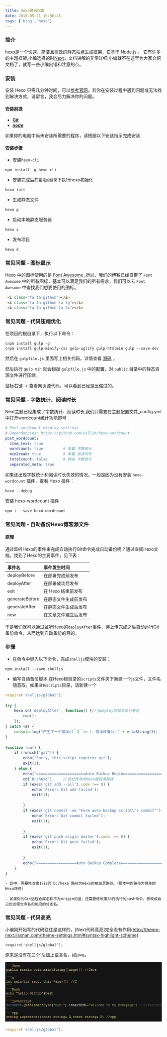 ```yaml
---
title: hexo建站指南
date: 2018-05-21 15:56:45
tags: ['blog','hexo']
---
```


### 简介
[hexo](https://hexo.io/zh-cn/)是一个快速、简洁且高效的静态站点生成框架，它基于 Node.js 。 它有许多的主题框架,小编选择的时[Next](http://theme-next.iissnan.com/)。文档讲解的非常详细,小编就不在这里为大家介绍文档了，就写一些小编出错和注意的点。
### 安装
安装 Hexo 只需几分钟时间，可以[参考官网](https://hexo.io/zh-cn/)，若你在安装过程中遇到问题或无法找到解决方式，请留言，我会尽力解决你的问题。
#### 安装前提
- <a href="https://git-scm.com/download/win" class="fa fa-download"> <b>Git</b></a>
- <a href="https://nodejs.org/en/" class="fa fa-download"> <b>node</b></a>

如果你的电脑中尚未安装所需要的程序，请根据以下安装指示完成安装
#### 安装步骤
- 安装`hexo-cli`
```
npm install -g hexo-cli
```
- 安装完成后在`指定的目录`下执行hexo初始化
```
hexo init
```
- 生成静态文件
```
hexo g

```
- 启动本地静态服务器
```
hexo s
```
- 发布项目
```
hexo d
```
### 常见问题 - 图标显示

Hexo 中的图标使用的是 [Font Awesome](http://fontawesome.io/) ,所以，我们的博客已经自带了 `Font Awesome` 中的所有图标，基本可以满足我们的所有需求，我们可以去 `Font Awesome` 中查找我们想要使用的图标。
```html
 <i class="fa fa-github"></i>
 <i class="fa fa-github fa-lg"></i>
 <i class="fa fa-github fa-2x"></i>
```
### 常见问题 - 代码压缩优化
在项目的根目录下，执行以下命令：

```
cnpm install gulp -g
cnpm install gulp-minify-css gulp-uglify gulp-htmlmin gulp --save-dev
```
然后在 `gulpfile.js` 里面写上相关代码，详情查看 [源码](https://github.com/zhangyapeng0222/person_blogs/blob/master/gulpfile.js) 。

然后执行 `gulp min` 就会根据 `gulpfile.js` 中的配置，对 `public` 目录中的静态资源文件进行压缩。

鼠标右键 -> 查看网页源代码，可以看到已经是压缩过的。

### 常见问题 - 字数统计、阅读时长
Next主题已经集成了字数统计、阅读时长,我们只需要在主题配置文件_config.yml中打开wordcount统计功能即可
```yml
# Post wordcount display settings
# Dependencies: https://github.com/willin/hexo-wordcount
post_wordcount:
  item_text: true
  wordcount: true         # 单篇 字数统计
  min2read: true          # 单篇 阅读时长
  totalcount: false       # 网站 字数统计
  separated_meta: true
```
如果还出现字数统计和阅读时长失效的情况，一般是因为没有安装 `hexo-wordcount` 插件，查看 Hexo 插件：
```
hexo --debug
```
安装 hexo-wordcount 插件
```
npm i --save hexo-wordcount
```
### 常见问题 - 自动备份Hexo博客源文件
#### 原理
通过监听Hexo的事件来完成自动执行Git命令完成自动备份呢？通过查阅Hexo文档，找到了Hexo的主要事件，见下表：

| 事件名 | 事件发生时间 |
|:------|:------|
| deployBefore | 在部署完成前发布 |
| deployAfter | 在部署成功后发布 |
| exit | 在 Hexo 结束前发布 |
| generateBefore | 在静态文件生成前发布 |
| generateAfter |	在静态文件生成后发布 |
| new | 在文章文件建立后发布 |

于是我们就可以通过监听Hexo的`deployAfter`事件，待上传完成之后自动运行Git备份命令，从而达到自动备份的目的。

### 步骤
- 在命令中键入以下命令，完成`shelljs`模块的安装：
```
npm install --save shelljs
```
- 编写自动备份脚本,在Hexo根目录的`scripts`文件夹下新建一个js文件，文件名随意取。如果`没有scripts`目录，请新建一个
```js
require('shelljs/global');

try {
	hexo.on('deployAfter', function() {//当deploy完成后执行备份
		run();
	});
} catch (e) {
	console.log("产生了一个错误<(￣3￣)> !，错误详情为：" + e.toString());
}

function run() {
	if (!which('git')) {
		echo('Sorry, this script requires git');
		exit(1);
	} else {
		echo("======================Auto Backup Begin===========================");
		cd('D:/hexo');    //此处修改为Hexo根目录路径
		if (exec('git add --all').code !== 0) {
			echo('Error: Git add failed');
			exit(1);

		}
		if (exec('git commit -am "Form auto backup script\'s commit"').code !== 0) {
			echo('Error: Git commit failed');
			exit(1);

		}
		if (exec('git push origin master').code !== 0) {
			echo('Error: Git push failed');
			exit(1);

		}
		echo("==================Auto Backup Complete============================")
	}
}
```
    - 其中，需要修改第17行的`D:/hexo`路径为Hexo的根目录路径。（脚本中的路径为博主的Hexo路径）

    - 如果你的Git远程仓库名称不为origin的话，还需要修改第28行执行的push命令，修改成自己的远程仓库名和相应的分支名。

### 常见问题 - 代码高亮
小编刚开始写的代码往往是这样的，[Next代码高亮]完全没有作用(http://theme-next.iissnan.com/theme-settings.html#syntax-highlight-scheme)
```
require('shelljs/global');
```
原来是没有在三个`后加上语言名，如java。

![建站指南](./hexo建站指南/js.png)

```js
require('shelljs/global');
```
